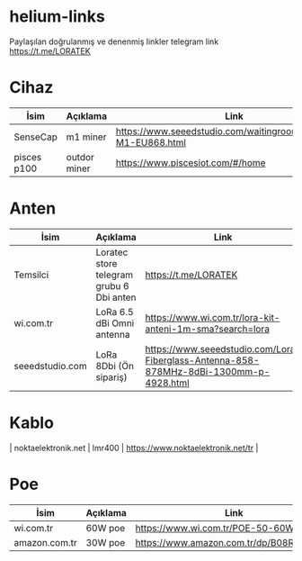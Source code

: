 # helium-links
Paylaşılan doğrulanmış ve denenmiş linkler telegram link https://t.me/LORATEK

# Cihaz
| İsim  | Açıklama  |  Link |
|---|---|---|
| SenseCap | m1  miner  | https://www.seeedstudio.com/waitingroom/SenseCAP-M1-EU868.html  |
| pisces p100 | outdor miner  |  https://www.piscesiot.com/#/home  |

# Anten 
| İsim  | Açıklama  |  Link |
|---|---|---|
| Temsilci | Loratec store telegram grubu 6 Dbi anten   | https://t.me/LORATEK  |
| wi.com.tr  | LoRa 6.5 dBi Omni antenna  |  https://www.wi.com.tr/lora-kit-anteni-1m-sma?search=lora  |
| seeedstudio.com  | LoRa 8Dbi (Ön sipariş)  |  https://www.seeedstudio.com/Lora-Fiberglass-Antenna-858-878MHz-8dBi-1300mm-p-4928.html  |

# Kablo
| noktaelektronik.net | lmr400  | https://www.noktaelektronik.net/tr  |

# Poe
| İsim  | Açıklama  |  Link |
|---|---|---|
| wi.com.tr | 60W poe  |  https://www.wi.com.tr/POE-50-60W  |
| amazon.com.tr  | 30W poe |  https://www.amazon.com.tr/dp/B08R3ZHZ78/  |
